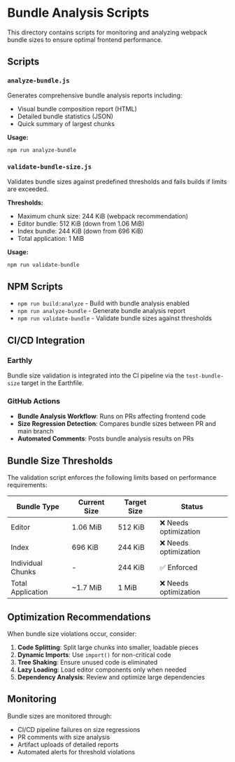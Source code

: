 # Bundle Analysis Scripts

This directory contains scripts for monitoring and analyzing webpack bundle sizes to ensure optimal frontend performance.

## Scripts

### `analyze-bundle.js`
Generates comprehensive bundle analysis reports including:
- Visual bundle composition report (HTML)
- Detailed bundle statistics (JSON)
- Quick summary of largest chunks

**Usage:**
```bash
npm run analyze-bundle
```

### `validate-bundle-size.js`
Validates bundle sizes against predefined thresholds and fails builds if limits are exceeded.

**Thresholds:**
- Maximum chunk size: 244 KiB (webpack recommendation)
- Editor bundle: 512 KiB (down from 1.06 MiB)
- Index bundle: 244 KiB (down from 696 KiB)
- Total application: 1 MiB

**Usage:**
```bash
npm run validate-bundle
```

## NPM Scripts

- `npm run build:analyze` - Build with bundle analysis enabled
- `npm run analyze-bundle` - Generate bundle analysis report
- `npm run validate-bundle` - Validate bundle sizes against thresholds

## CI/CD Integration

### Earthly
Bundle size validation is integrated into the CI pipeline via the `test-bundle-size` target in the Earthfile.

### GitHub Actions
- **Bundle Analysis Workflow**: Runs on PRs affecting frontend code
- **Size Regression Detection**: Compares bundle sizes between PR and main branch
- **Automated Comments**: Posts bundle analysis results on PRs

## Bundle Size Thresholds

The validation script enforces the following limits based on performance requirements:

| Bundle Type | Current Size | Target Size | Status |
|-------------|--------------|-------------|---------|
| Editor | 1.06 MiB | 512 KiB | ❌ Needs optimization |
| Index | 696 KiB | 244 KiB | ❌ Needs optimization |
| Individual Chunks | - | 244 KiB | ✅ Enforced |
| Total Application | ~1.7 MiB | 1 MiB | ❌ Needs optimization |

## Optimization Recommendations

When bundle size violations occur, consider:

1. **Code Splitting**: Split large chunks into smaller, loadable pieces
2. **Dynamic Imports**: Use `import()` for non-critical code
3. **Tree Shaking**: Ensure unused code is eliminated
4. **Lazy Loading**: Load editor components only when needed
5. **Dependency Analysis**: Review and optimize large dependencies

## Monitoring

Bundle sizes are monitored through:
- CI/CD pipeline failures on size regressions
- PR comments with size analysis
- Artifact uploads of detailed reports
- Automated alerts for threshold violations